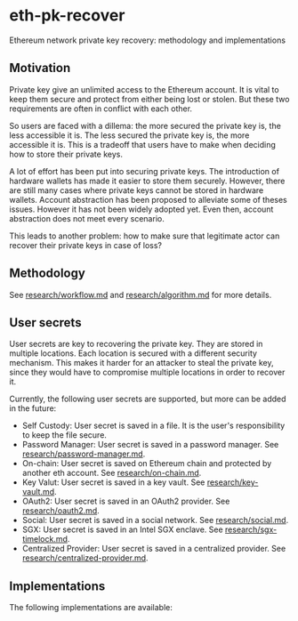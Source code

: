 # eth-pk-recover
Ethereum network private key recovery: methodology and implementations

## Motivation

Private key give an unlimited access to the Ethereum account. It is vital to keep them secure and protect from either being lost or stolen. But these two requirements are often in conflict with each other. 

So users are faced with a dillema: the more secured the private key is, the less accessible it is. The less secured the private key is, the more accessible it is. This is a tradeoff that users have to make when deciding how to store their private keys. 

A lot of effort has been put into securing private keys. The introduction of hardware wallets has made it easier to store them securely. However, there are still many cases where private keys cannot be stored in hardware wallets. Account abstraction has been proposed to alleviate some of theses issues. However it has not been widely adopted yet. Even then, account abstraction does not meet every scenario. 

This leads to another problem: how to make sure that legitimate actor can recover their private keys in case of loss? 

## Methodology

See [research/workflow.md](research/workflow.md) and [research/algorithm.md](research/algorith.md) for more details.

## User secrets

User secrets are key to recovering the private key. They are stored in multiple locations. Each location is secured with a different security mechanism. This makes it harder for an attacker to steal the private key, since they would have to compromise multiple locations in order to recover it. 

Currently, the following user secrets are supported, but more can be added in the future:
- Self Custody: User secret is saved in a file. It is the user's responsibility to keep the file secure.
- Password Manager: User secret is saved in a password manager. See [research/password-manager.md](research/password-manager.md).
- On-chain: User secret is saved on Ethereum chain and protected by another eth account. See [research/on-chain.md](research/on-chain.md).
- Key Valut: User secret is saved in a key vault. See [research/key-vault.md](research/key-vault.md).
- OAuth2: User secret is saved in an OAuth2 provider. See [research/oauth2.md](research/oauth2.md).
- Social: User secret is saved in a social network. See [research/social.md](research/social.md).
- SGX: User secret is saved in an Intel SGX enclave. See [research/sgx-timelock.md](research/sgx-timelock.md).
- Centralized Provider: User secret is saved in a centralized provider. See [research/centralized-provider.md](research/centralized-provider.md).


## Implementations

The following implementations are available: